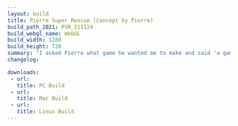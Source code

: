 ```yaml
---
layout: build
title: Pierre Super Rescue (Concept by Pierre)
build_path_2021: PSR_211124
build_webgl_name: WebGL
build_width: 1280
build_height: 720
summary: "I asked Pierre what game he wanted me to make and said 'a game where I look for friends in the forest'. Here is the results after 2 full days of work."
changelog:

downloads:
 - url: 
   title: PC Build
 - url: 
   title: Mac Build
 - url: 
   title: Linux Build
---
```




